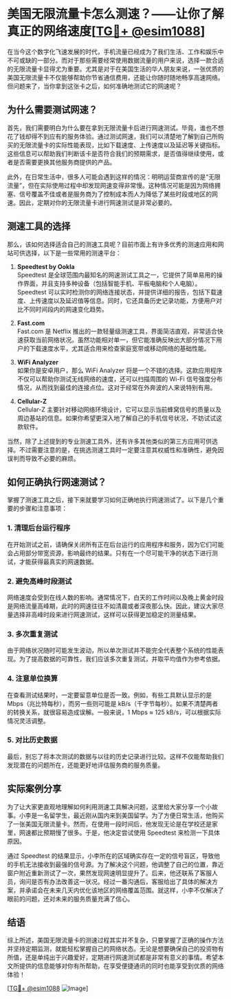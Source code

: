 # 美国无限流量卡怎么测速？——让你了解真正的网络速度[[TG💪+ @esim1088](https://t.me/s/esim1088)]

在当今这个数字化飞速发展的时代，手机流量已经成为了我们生活、工作和娱乐中不可或缺的一部分。而对于那些需要经常使用数据流量的用户来说，选择一款合适的无限流量卡显得尤为重要。尤其是对于在美国生活的华人朋友来说，一张优质的美国无限流量卡不仅能够帮助你节省通信费用，还能让你随时随地畅享高速网络。但问题来了，当你拿到这张卡之后，如何准确地测试它的网速呢？

## 为什么需要测试网速？

首先，我们需要明白为什么要在拿到无限流量卡后进行网速测试。毕竟，谁也不想花了钱却得不到应有的服务体验。通过测试网速，我们可以清楚地了解到自己所购买的无限流量卡的实际性能表现，比如下载速度、上传速度以及延迟等关键指标。这些信息可以帮助我们判断该卡是否符合我们的预期需求，是否值得继续使用，或者是否需要更换其他服务商提供的产品。

此外，在日常生活中，很多人可能会遇到这样的情况：明明运营商宣传的是“无限流量”，但在实际使用过程中却发现网速变得非常慢。这种情况可能是因为网络拥塞、信号覆盖不佳或者是服务商为了控制成本而人为降低了某些时段或地区的网速。因此，定期对你的无限流量卡进行网速测试是非常必要的。

## 测速工具的选择

那么，该如何选择适合自己的测速工具呢？目前市面上有许多优秀的测速应用和网站可供选择，以下是一些常用的测速平台：

1. **Speedtest by Ookla**  
   Speedtest 是全球范围内最知名的网速测试工具之一，它提供了简单易用的操作界面，并且支持多种设备（包括智能手机、平板电脑和个人电脑）。Speedtest 可以实时检测你的网络连接状态，并提供详细的报告，包括下载速度、上传速度以及延迟值等信息。同时，它还具备历史记录功能，方便用户对比不同时间段内的网速变化趋势。

2. **Fast.com**  
   Fast.com 是 Netflix 推出的一款轻量级测速工具，界面简洁直观，非常适合快速获取当前网络状况。虽然功能相对单一，但它能准确反映出大部分情况下用户的下载速度水平，尤其适合用来检查家庭宽带或移动网络的基础性能。

3. **WiFi Analyzer**  
   如果你是安卓用户，那么 WiFi Analyzer 将是一个不错的选择。这款应用程序不仅可以帮助你测试无线网络的速度，还可以扫描周围的 Wi-Fi 信号强度分布情况，从而找到最佳的连接点位。这对于经常在外奔波的人来说特别有用。

4. **Cellular-Z**  
   Cellular-Z 主要针对移动网络环境设计，它可以显示当前蜂窝信号的质量以及周边基站的信息。如果你希望更深入地了解自己的手机信号状况，不妨试试这款软件。

当然，除了上述提到的专业测速工具外，还有许多其他类似的第三方应用可供选择。不过需要注意的是，在挑选测速工具时一定要注意其权威性和准确性，避免因误判而导致不必要的麻烦。

## 如何正确执行网速测试？

掌握了测速工具之后，接下来就要学习如何正确地执行网速测试了。以下是几个重要的步骤和注意事项：

### 1. 清理后台运行程序
在开始测试之前，请确保关闭所有正在后台运行的应用程序和服务，因为它们可能会占用部分带宽资源，影响最终的结果。只有在一个尽可能干净的状态下进行测试，才能获得最真实的网速数据。

### 2. 避免高峰时段测试
网络速度会受到在线人数的影响。通常情况下，白天的工作时间以及晚上黄金时段是网络流量高峰期，此时的网速往往不如清晨或者深夜那么快。因此，建议大家尽量选择非高峰时段来进行网速测试，这样可以获得更加稳定的测量结果。

### 3. 多次重复测试
由于网络状况随时可能发生波动，所以单次测试并不能完全代表整个系统的性能表现。为了提高数据的可靠性，我们应该多次重复测试，并取平均值作为参考依据。

### 4. 注意单位换算
在查看测试结果时，一定要留意单位是否一致。例如，有些工具默认显示的是 Mbps（兆比特每秒），而另一些则可能是 kB/s（千字节每秒）。如果不清楚两者的转换关系，就很容易造成误解。一般来说，1 Mbps ≈ 125 kB/s，可以根据实际情况灵活调整。

### 5. 对比历史数据
最后，别忘了将本次测试的数据与以往的历史记录进行比较。这样不仅能帮助我们发现潜在的问题所在，还能更好地评估服务商的服务质量。

## 实际案例分享

为了让大家更直观地理解如何利用测速工具解决问题，这里给大家分享一个小故事。小李是一名留学生，最近刚从国内来到美国留学。为了方便日常生活，他购买了一张美国无限流量卡。然而，在使用一段时间后，他发现无论是在学校还是家里，网速都比预期慢了很多。于是，他决定尝试使用 Speedtest 来检测一下具体原因。

通过 Speedtest 的结果显示，小李所在的区域确实存在一定的信号盲区，导致他的手机无法接收到最强的信号源。为了解决这个问题，他调整了自己的位置，靠近窗户附近重新测试了一次，果然发现网速明显提升了。后来，他还联系了客服人员，询问是否有办法改善这一状况。经过一番沟通后，客服给出了具体的解决方案，并承诺会在未来几天内优化该地区的网络覆盖范围。就这样，小李不仅解决了眼前的问题，还对未来的服务质量充满了信心。

## 结语

综上所述，美国无限流量卡的测速过程其实并不复杂，只要掌握了正确的操作方法并坚持定期监测，就能轻松掌握自己的网络状态。无论是想要确保自己的投资物有所值，还是单纯出于兴趣爱好，定期进行网速测试都是非常有意义的事情。希望本文所提供的信息能够对你有所帮助，在享受便捷通讯的同时也能享受到优质的网络体验！

[[TG💪+ @esim1088](https://t.me/s/esim1088) ![Image](https://i.postimg.cc/4NQfJmqS/Snipaste-2025-05-13-00-14-12.png)]